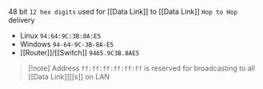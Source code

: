 48 bit `12 hex digits`
used for [[Data Link]] to [[Data Link]] `Hop to Hop` delivery
- Linux `94:64:9C:3B:8A:E5`
- Windows `94-64-9C-3B-8A-E5`
- [[Router]]/[[Switch]] `9465.9C3B.8AE5`
> [!note] Address `ff:ff:ff:ff:ff:ff` is reserved for broadcasting to all [[Data Link]][[s]] on LAN
